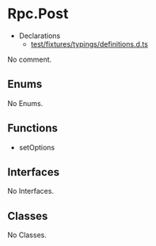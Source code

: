 # Rpc.Post

* Declarations
  * [test/fixtures/typings/definitions.d.ts](/test/fixtures/typings/definitions.d.ts#L67)

No comment.

## Enums

No Enums.

## Functions

* setOptions

## Interfaces

No Interfaces.

## Classes

No Classes.
